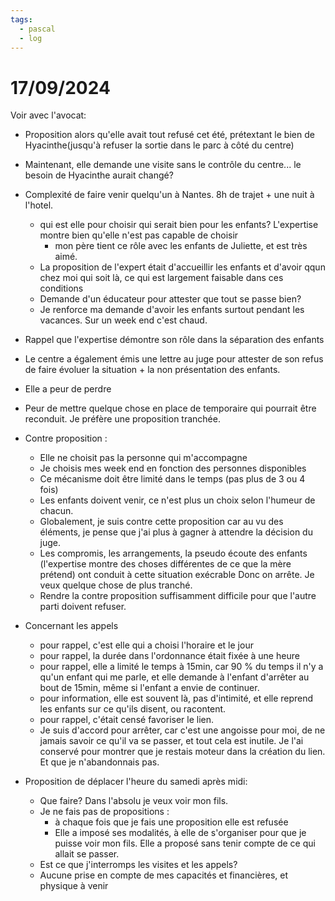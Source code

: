 ```yaml
---
tags:
  - pascal
  - log
---
```

# 17/09/2024

Voir avec l'avocat:
* Proposition alors qu'elle avait tout refusé cet été, prétextant le bien de Hyacinthe(jusqu'à refuser la sortie dans le parc à côté du centre)
* Maintenant, elle demande une visite sans le contrôle du centre... le besoin de Hyacinthe aurait changé?
* Complexité de faire venir quelqu'un à Nantes. 8h de trajet + une nuit à l'hotel.
	* qui est elle pour choisir qui serait bien pour les enfants? L'expertise montre bien qu'elle n'est pas capable de choisir
		* mon père tient ce rôle avec les enfants de Juliette, et est très aimé.
	* La proposition de l'expert était d'accueillir les enfants et d'avoir qqun chez moi qui soit là, ce qui est largement faisable dans ces conditions
	* Demande d'un éducateur pour attester que tout se passe bien?
	* Je renforce ma demande d'avoir les enfants surtout pendant les vacances. Sur un week end c'est chaud.
* Rappel que l'expertise démontre son rôle dans la séparation des enfants
* Le centre a également émis une lettre au juge pour attester de son refus de faire évoluer la situation + la non présentation des enfants.
* Elle a peur de perdre
* Peur de mettre quelque chose en place de temporaire qui pourrait être reconduit. Je préfère une proposition tranchée.
* Contre proposition : 
	* Elle ne choisit pas la personne qui m'accompagne
	* Je choisis mes week end en fonction des personnes disponibles
	* Ce mécanisme doit être limité dans le temps (pas plus de 3 ou 4 fois)
	* Les enfants doivent venir, ce n'est plus un choix selon l'humeur de chacun.
	* Globalement, je suis contre cette proposition car au vu des éléments, je pense que j'ai plus à gagner à attendre la décision du juge.
	* Les compromis, les arrangements, la pseudo écoute des enfants (l'expertise montre des choses différentes de ce que la mère prétend) ont conduit à cette situation exécrable Donc on arrête. Je veux quelque chose de plus tranché.
	* Rendre la contre proposition suffisamment difficile pour que l'autre parti doivent refuser.
* Concernant les appels
	* pour rappel, c'est elle qui a choisi l'horaire et le jour
	* pour rappel, la durée dans l'ordonnance était fixée à une heure
	* pour rappel, elle a limité le temps à 15min, car 90 % du temps il n'y a qu'un enfant qui me parle, et elle demande à l'enfant d'arrêter au bout de 15min, même si l'enfant a envie de continuer.
	* pour information, elle est souvent là, pas d'intimité, et elle reprend les enfants sur ce qu'ils disent, ou racontent.
	* pour rappel, c'était censé favoriser le lien.
	* Je suis d'accord pour arrêter, car c'est une angoisse pour moi, de ne jamais savoir ce qu'il va se passer, et tout cela est inutile. Je l'ai conservé pour montrer que je restais moteur dans la création du lien. Et que je n'abandonnais pas.

* Proposition de déplacer l'heure du samedi après midi:
	* Que faire? Dans l'absolu je veux voir mon fils.
	* Je ne fais pas de propositions : 
		* à chaque fois que je fais une proposition elle est refusée
		* Elle a imposé ses modalités, à elle de s'organiser pour que je puisse voir mon fils. Elle a proposé sans tenir compte de ce qui allait se passer.
	* Est ce que j'interromps les visites et les appels?
	* Aucune prise en compte de mes capacités et financières, et physique à venir